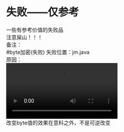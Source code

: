 # 失败——仅参考
一些有参考价值的失败品
<br>
注意屎山！！！
<br>
备注：
<br>
#byte加密(失败)
失败位置：jm.java
<br>
原因：
<br><video src="/resources/1.webm">播放1.webm失败</video>
<br>
改变byte值的效果在意料之外，不是可逆改变
